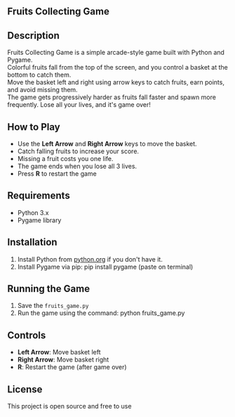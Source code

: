 ## Fruits Collecting Game

## Description
Fruits Collecting Game is a simple arcade-style game built with Python and Pygame.  
Colorful fruits fall from the top of the screen, and you control a basket at the bottom to catch them.  
Move the basket left and right using arrow keys to catch fruits, earn points, and avoid missing them.  
The game gets progressively harder as fruits fall faster and spawn more frequently. Lose all your lives, and it's game over!

## How to Play
- Use the **Left Arrow** and **Right Arrow** keys to move the basket.
- Catch falling fruits to increase your score.
- Missing a fruit costs you one life.
- The game ends when you lose all 3 lives.
- Press **R** to restart the game 

## Requirements
- Python 3.x
- Pygame library

## Installation
1. Install Python from [python.org](https://www.python.org/downloads/) if you don't have it.
2. Install Pygame via pip: pip install pygame (paste on terminal)

## Running the Game
1. Save the `fruits_game.py` 
2. Run the game using the command: python fruits_game.py


## Controls
- **Left Arrow**: Move basket left
- **Right Arrow**: Move basket right
- **R**: Restart the game (after game over)

## License
This project is open source and free to use